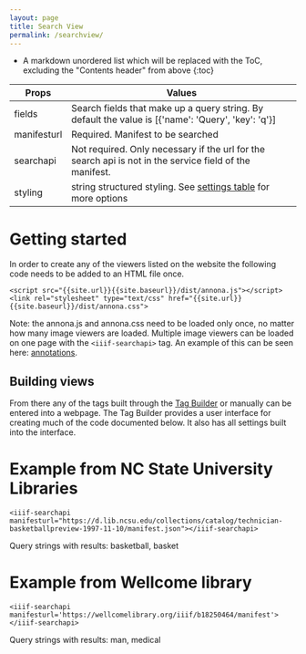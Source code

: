 ```yaml
---
layout: page
title: Search View
permalink: /searchview/
---
```

<script src="{{site.url}}{{site.baseurl}}/latest/annona.js"></script>
<link rel="stylesheet" type="text/css" href="{{site.url}}{{site.baseurl}}/latest/annona.css">
<style>
code {
  word-wrap: break-word;
  white-space: normal;
}
</style>

* A markdown unordered list which will be replaced with the ToC, excluding the "Contents header" from above
{:toc}


| Props      | Values |
| ----------- | ----------- |
| fields | Search fields that make up a query string. By default the value is [{'name': 'Query', 'key': 'q'}] |
| manifesturl | Required. Manifest to be searched |
| searchapi | Not required. Only necessary if the url for the search api is not in the service field of the manifest. |
| styling | string structured styling. See [settings table](/annona/imageviewer/#settings) for more options |


# Getting started
In order to create any of the viewers listed on the website the following code needs to be added to an HTML file once.


```
<script src="{{site.url}}{{site.baseurl}}/dist/annona.js"></script>
<link rel="stylesheet" type="text/css" href="{{site.url}}{{site.baseurl}}/dist/annona.css">
```

Note: the annona.js and annona.css need to be loaded only once, no matter how many image viewers are loaded. Multiple image viewers can be loaded on one page with the `<iiif-searchapi>` tag. An example of this can be seen here: [annotations](https://dnoneill.github.io/annotate/annotations).

## Building views
From there any of the tags built through the [Tag Builder]({{site.baseurl}}/tag-builder/) or manually can be entered into a webpage. The Tag Builder provides a user interface for creating much of the code documented below. It also has all settings built into the interface.

# Example from NC State University Libraries

```
<iiif-searchapi manifesturl="https://d.lib.ncsu.edu/collections/catalog/technician-basketballpreview-1997-11-10/manifest.json"></iiif-searchapi>

```

Query strings with results: basketball, basket

<iiif-searchapi manifesturl="https://d.lib.ncsu.edu/collections/catalog/technician-basketballpreview-1997-11-10/manifest.json"></iiif-searchapi>

# Example from Wellcome library

```
<iiif-searchapi manifesturl='https://wellcomelibrary.org/iiif/b18250464/manifest'></iiif-searchapi>
```
Query strings with results: man, medical

<iiif-searchapi manifesturl='https://wellcomelibrary.org/iiif/b18250464/manifest'></iiif-searchapi>
